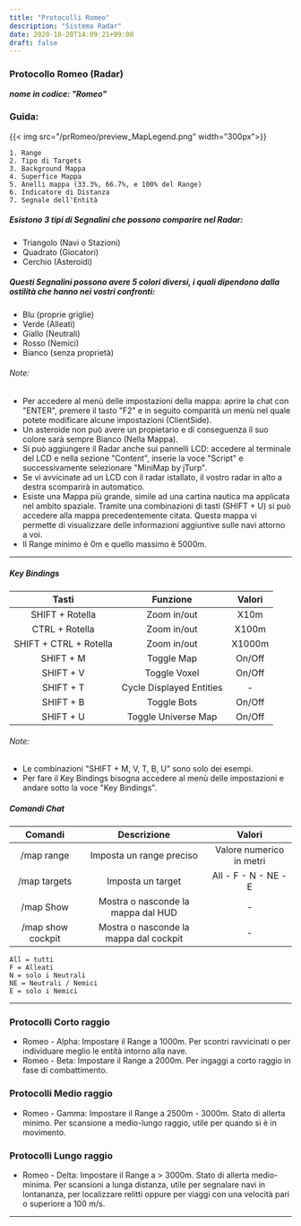 ```yaml
---
title: "Protocolli Romeo"
description: "Sistema Radar"
date: 2020-10-20T14:09:21+09:00
draft: false
---
```


### Protocollo Romeo (Radar)


***nome in codice: "Romeo"***

### Guida:

{{< img src="/prRomeo/preview_MapLegend.png" width="300px">}} 

    1. Range
    2. Tipo di Targets
    3. Background Mappa
    4. Superfice Mappa
    5. Anelli mappa (33.3%, 66.7%, e 100% del Range)
    6. Indicatore di Distanza
    7. Segnale dell'Entità

##### Esistono 3 tipi di Segnalini che possono comparire nel Radar:

- Triangolo (Navi o Stazioni)
- Quadrato (Giocatori)
- Cerchio (Asteroidi)

##### Questi Segnalini possono avere 5 colori diversi, i quali dipendono dalla ostilità che hanno nei vostri confronti:

- Blu  (proprie griglie)
- Verde (Alleati)
- Giallo (Neutrali)
- Rosso (Nemici)
- Bianco (senza proprietà)

###### Note:

- Per accedere al menù delle impostazioni della mappa: aprire la chat con "ENTER", premere il tasto "F2" e in seguito comparità un menù nel quale potete modificare alcune impostazioni (ClientSide).
- Un asteroide non può avere un propietario e di conseguenza il suo colore sarà sempre Bianco (Nella Mappa).
- Si può aggiungere il Radar anche sui pannelli LCD: accedere al terminale del LCD e nella sezione "Content", inserie la voce "Script" e successivamente selezionare "MiniMap by jTurp".
- Se vi avvicinate ad un LCD con il radar istallato, il vostro radar in alto a destra scomparirà in automatico.
- Esiste una Mappa più grande, simile ad una cartina nautica ma applicata nel ambito spaziale. Tramite una combinazioni di tasti (SHIFT + U) si può accedere alla mappa precedentemente citata. Questa mappa vi permette di visualizzare delle informazioni aggiuntive sulle navi attorno a voi.
- Il Range minimo è 0m e quello massimo è 5000m.

***

##### Key Bindings

| Tasti     				| Funzione 			 			|	Valori		|
|		:----:				|			:----:				|	:----:		|
|	SHIFT + Rotella			|	Zoom in/out					|	X10m		|		
|	CTRL + Rotella			|	Zoom in/out					|	X100m		|		
|	SHIFT + CTRL + Rotella	|	Zoom in/out					|	X1000m		|		
|	SHIFT + M				|	Toggle Map					|	On/Off		|	
|	SHIFT + V				|	Toggle Voxel				|	On/Off		|
|	SHIFT + T				|	Cycle Displayed Entities	|	-			|	
|	SHIFT + B				|	Toggle Bots					|	On/Off		|
|	SHIFT + U				|	Toggle Universe Map			|	On/Off		|

###### Note:

- Le combinazioni "SHIFT + M, V, T, B, U" sono solo dei esempi.
- Per fare il Key Bindings bisogna accedere al menù delle impostazioni e andare sotto la voce "Key Bindings".



##### Comandi Chat

| Comandi    				| Descrizione 			 					|	Valori						|
|		:----:				|			:----:							|	:----:						|	
|	/map range <valore>		|	Imposta un range preciso				|	Valore numerico in metri	|		
|	/map targets <valore>	|	Imposta un target						|	All - F - N - NE - E		|	
|	/map Show				|	Mostra o nasconde la mappa dal HUD		|				-				|
|	/map show cockpit		|	Mostra o nasconde la mappa dal cockpit	|				-				|

	All = tutti
	F = Alleati
	N = solo i Neutrali
	NE = Neutrali / Nemici
	E = solo i Nemici
	
***

### Protocolli Corto raggio

- Romeo - Alpha: Impostare il Range a 1000m. Per scontri ravvicinati o per individuare meglio le entità intorno alla nave.
- Romeo - Beta: Impostare il Range a 2000m. Per ingaggi a corto raggio in fase di combattimento.

### Protocolli Medio raggio

- Romeo - Gamma: Impostare il Range a 2500m - 3000m. Stato di allerta minimo. Per scansione a medio-lungo raggio, utile per quando si è in movimento.

### Protocolli Lungo raggio

- Romeo - Delta: Impostare il Range a > 3000m. Stato di allerta medio-minima. Per scansioni a lunga distanza, utile per segnalare navi in lontananza, per localizzare relitti oppure per viaggi con una velocità pari o superiore a 100 m/s.

***

